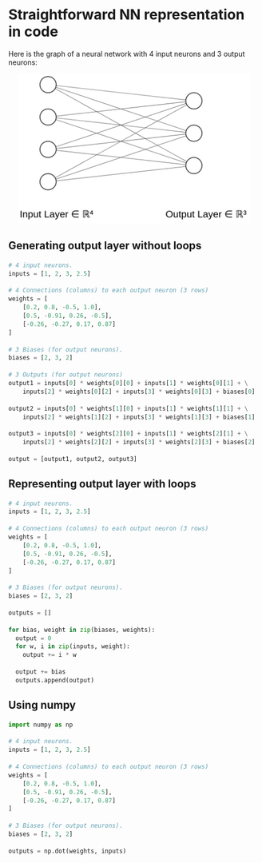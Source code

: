 # Straightforward NN representation in code

Here is the graph of a neural network with 4 input neurons and 3 output neurons:

<p align="center">
  <img alt="Neural network with 4 input neurons and 3 neuron outputs" src="./images/network1.png" height="300px" />
</p>

## Generating output layer without loops

```py
# 4 input neurons.
inputs = [1, 2, 3, 2.5]

# 4 Connections (columns) to each output neuron (3 rows)
weights = [
    [0.2, 0.8, -0.5, 1.0],
    [0.5, -0.91, 0.26, -0.5],
    [-0.26, -0.27, 0.17, 0.87]
]

# 3 Biases (for output neurons).
biases = [2, 3, 2]

# 3 Outputs (for output neurons)
output1 = inputs[0] * weights[0][0] + inputs[1] * weights[0][1] + \
    inputs[2] * weights[0][2] + inputs[3] * weights[0][3] + biases[0]

output2 = inputs[0] * weights[1][0] + inputs[1] * weights[1][1] + \
    inputs[2] * weights[1][2] + inputs[3] * weights[1][3] + biases[1]

output3 = inputs[0] * weights[2][0] + inputs[1] * weights[2][1] + \
    inputs[2] * weights[2][2] + inputs[3] * weights[2][3] + biases[2]

output = [output1, output2, output3]
```

## Representing output layer with loops

```py
# 4 input neurons.
inputs = [1, 2, 3, 2.5]

# 4 Connections (columns) to each output neuron (3 rows)
weights = [
    [0.2, 0.8, -0.5, 1.0],
    [0.5, -0.91, 0.26, -0.5],
    [-0.26, -0.27, 0.17, 0.87]
]

# 3 Biases (for output neurons).
biases = [2, 3, 2]

outputs = []

for bias, weight in zip(biases, weights):
  output = 0
  for w, i in zip(inputs, weight):
    output += i * w

  output += bias
  outputs.append(output)
```

## Using numpy

```py
import numpy as np

# 4 input neurons.
inputs = [1, 2, 3, 2.5]

# 4 Connections (columns) to each output neuron (3 rows)
weights = [
    [0.2, 0.8, -0.5, 1.0],
    [0.5, -0.91, 0.26, -0.5],
    [-0.26, -0.27, 0.17, 0.87]
]

# 3 Biases (for output neurons).
biases = [2, 3, 2]

outputs = np.dot(weights, inputs)
```
